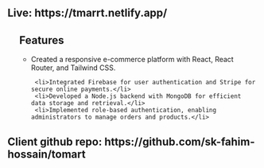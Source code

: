<h2>Live: https://tmarrt.netlify.app/</h2>
<ul>
       
## Features
- Created a responsive e-commerce platform with React, React Router, and 
       Tailwind CSS.
    
       <li>Integrated Firebase for user authentication and Stripe for secure online payments.</li>
       <li>Developed a Node.js backend with MongoDB for efficient data storage and retrieval.</li>
       <li>Implemented role-based authentication, enabling administrators to manage orders and products.</li>
       
</ul>




<h2>Client github repo: https://github.com/sk-fahim-hossain/tomart </h2>
